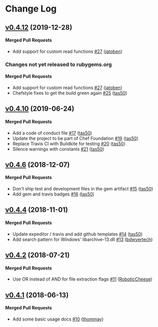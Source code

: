 <!-- usage documentation: http://expeditor-docs.es.chef.io/configuration/changelog/ -->
# Change Log

<!-- latest_release 0.4.12 -->
## [v0.4.12](https://github.com/chef/ffi-libarchive/tree/v0.4.12) (2019-12-28)

#### Merged Pull Requests
- Add support for custom read functions [#27](https://github.com/chef/ffi-libarchive/pull/27) ([jatoben](https://github.com/jatoben))
<!-- latest_release -->

<!-- release_rollup since=0.4.10 -->
### Changes not yet released to rubygems.org

#### Merged Pull Requests
- Add support for custom read functions [#27](https://github.com/chef/ffi-libarchive/pull/27) ([jatoben](https://github.com/jatoben)) <!-- 0.4.12 -->
- Chefstyle fixes to get the build green again [#25](https://github.com/chef/ffi-libarchive/pull/25) ([tas50](https://github.com/tas50)) <!-- 0.4.11 -->
<!-- release_rollup -->

<!-- latest_stable_release -->
## [v0.4.10](https://github.com/chef/ffi-libarchive/tree/v0.4.10) (2019-06-24)

#### Merged Pull Requests
- Add a code of conduct file [#17](https://github.com/chef/ffi-libarchive/pull/17) ([tas50](https://github.com/tas50))
- Update the project to be part of Chef Foundation [#19](https://github.com/chef/ffi-libarchive/pull/19) ([tas50](https://github.com/tas50))
- Replace Travis CI with Buildkite for testing [#20](https://github.com/chef/ffi-libarchive/pull/20) ([tas50](https://github.com/tas50))
- Silence warnings with constants [#21](https://github.com/chef/ffi-libarchive/pull/21) ([tas50](https://github.com/tas50))
<!-- latest_stable_release -->

## [v0.4.6](https://github.com/chef/ffi-libarchive/tree/v0.4.6) (2018-12-07)

#### Merged Pull Requests
- Don&#39;t ship test and development files in the gem artifact [#15](https://github.com/chef/ffi-libarchive/pull/15) ([tas50](https://github.com/tas50))
- Add gem and travis badges [#16](https://github.com/chef/ffi-libarchive/pull/16) ([tas50](https://github.com/tas50))

## [v0.4.4](https://github.com/chef/ffi-libarchive/tree/v0.4.4) (2018-11-01)

#### Merged Pull Requests
- Update expeditor / travis and add github templates [#14](https://github.com/chef/ffi-libarchive/pull/14) ([tas50](https://github.com/tas50))
- Add search pattern for Windows&#39; libarchive-13.dll [#13](https://github.com/chef/ffi-libarchive/pull/13) ([bdwyertech](https://github.com/bdwyertech))

## [v0.4.2](https://github.com/chef/ffi-libarchive/tree/v0.4.2) (2018-07-21)

#### Merged Pull Requests
- Use OR instead of AND for file extraction flags [#11](https://github.com/chef/ffi-libarchive/pull/11) ([RoboticCheese](https://github.com/RoboticCheese))

## [v0.4.1](https://github.com/chef/ffi-libarchive/tree/v0.4.1) (2018-06-13)

#### Merged Pull Requests
- Add some basic usage docs [#10](https://github.com/chef/ffi-libarchive/pull/10) ([thommay](https://github.com/thommay))